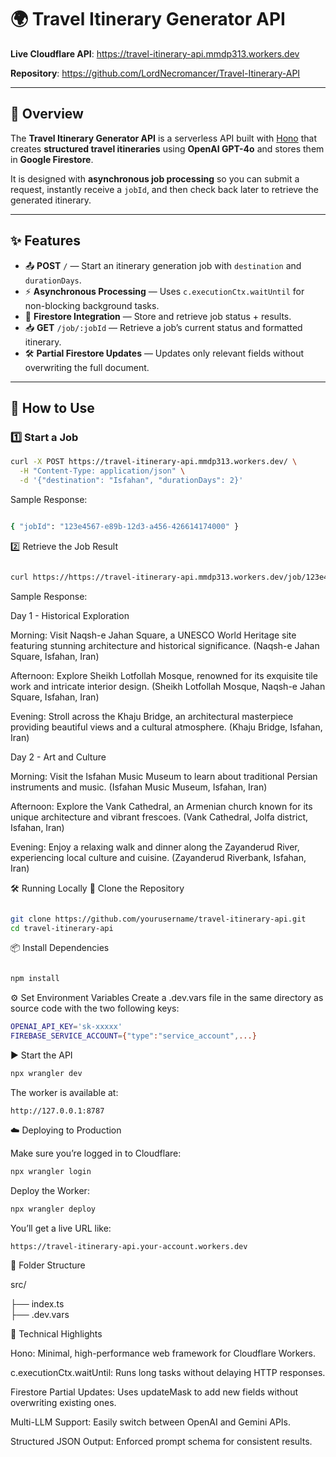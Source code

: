 # 🌍 Travel Itinerary Generator API

**Live Cloudflare API**: https://travel-itinerary-api.mmdp313.workers.dev

**Repository**: https://github.com/LordNecromancer/Travel-Itinerary-API

---

## 📌 Overview

The **Travel Itinerary Generator API** is a serverless API built with [Hono](https://hono.dev) that creates **structured travel itineraries** using **OpenAI GPT-4o** and stores them in **Google Firestore**.

It is designed with **asynchronous job processing** so you can submit a request, instantly receive a `jobId`, and then check back later to retrieve the generated itinerary.  

---

## ✨ Features

- 📤 **POST** `/` — Start an itinerary generation job with `destination` and `durationDays`.
- ⚡ **Asynchronous Processing** — Uses `c.executionCtx.waitUntil` for non-blocking background tasks.
- 💾 **Firestore Integration** — Store and retrieve job status + results.
- 📥 **GET** `/job/:jobId` — Retrieve a job’s current status and formatted itinerary.
- 🛠 **Partial Firestore Updates** — Updates only relevant fields without overwriting the full document.

---

## 🚀 How to Use

### 1️⃣ Start a Job

```bash
curl -X POST https://travel-itinerary-api.mmdp313.workers.dev/ \
  -H "Content-Type: application/json" \
  -d '{"destination": "Isfahan", "durationDays": 2}'
```
Sample Response:
```bash

{ "jobId": "123e4567-e89b-12d3-a456-426614174000" }
```
2️⃣ Retrieve the Job Result
```bash

curl https://https://travel-itinerary-api.mmdp313.workers.dev/job/123e4567-e89b-12d3-a456-426614174000
```
Sample Response:

Day 1 - Historical Exploration

Morning: Visit Naqsh-e Jahan Square, a UNESCO World Heritage site featuring stunning architecture and historical significance. (Naqsh-e Jahan Square, Isfahan, Iran)

Afternoon: Explore Sheikh Lotfollah Mosque, renowned for its exquisite tile work and intricate interior design. (Sheikh Lotfollah Mosque, Naqsh-e Jahan Square, Isfahan, Iran)

Evening: Stroll across the Khaju Bridge, an architectural masterpiece providing beautiful views and a cultural atmosphere. (Khaju Bridge, Isfahan, Iran)

Day 2 - Art and Culture

Morning: Visit the Isfahan Music Museum to learn about traditional Persian instruments and music. (Isfahan Music Museum, Isfahan, Iran)

Afternoon: Explore the Vank Cathedral, an Armenian church known for its unique architecture and vibrant frescoes. (Vank Cathedral, Jolfa district, Isfahan, Iran)

Evening: Enjoy a relaxing walk and dinner along the Zayanderud River, experiencing local culture and cuisine. (Zayanderud Riverbank, Isfahan, Iran)

🛠️ Running Locally
🔄 Clone the Repository
```bash

git clone https://github.com/yourusername/travel-itinerary-api.git
cd travel-itinerary-api
```
📦 Install Dependencies
```bash

npm install
```
⚙️ Set Environment Variables
Create a .dev.vars file in the same directory as source code with the two following keys:
```bash
OPENAI_API_KEY='sk-xxxxx'
FIREBASE_SERVICE_ACCOUNT={"type":"service_account",...}
```
▶️ Start the API

```bash
npx wrangler dev
```

The worker is available at:

```
http://127.0.0.1:8787
```

☁️ Deploying to Production

Make sure you’re logged in to Cloudflare:

```bash
npx wrangler login
```

Deploy the Worker:

```bash
npx wrangler deploy
```
You’ll get a live URL like:

```
https://travel-itinerary-api.your-account.workers.dev
```

📂 Folder Structure

src/

├── index.ts              
├── .dev.vars

🧠 Technical Highlights

Hono: Minimal, high-performance web framework for Cloudflare Workers.

c.executionCtx.waitUntil: Runs long tasks without delaying HTTP responses.

Firestore Partial Updates: Uses updateMask to add new fields without overwriting existing ones.

Multi-LLM Support: Easily switch between OpenAI and Gemini APIs.

Structured JSON Output: Enforced prompt schema for consistent results.



